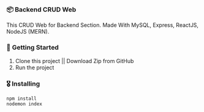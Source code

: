 ### 📦 **Backend CRUD Web**

This CRUD Web for Backend Section. Made With MySQL, Express, ReactJS, NodeJS (MERN).

### 🚀 **Getting Started**
1. Clone this project || Download Zip from GitHub
2. Run the project 

### 🎖  **Installing**
```
npm install
nodemon index
```
